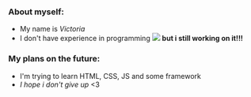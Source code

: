 ### About myself:
- My name is *Victoria*
- I don't have experience in programming
![](https://myoctocat.com/assets/images/base-octocat.svg) 
**but i still working on it!!!**
### My plans on the future:
- I'm trying to learn HTML, CSS, JS and some framework
- _I hope i don't give up_  <3